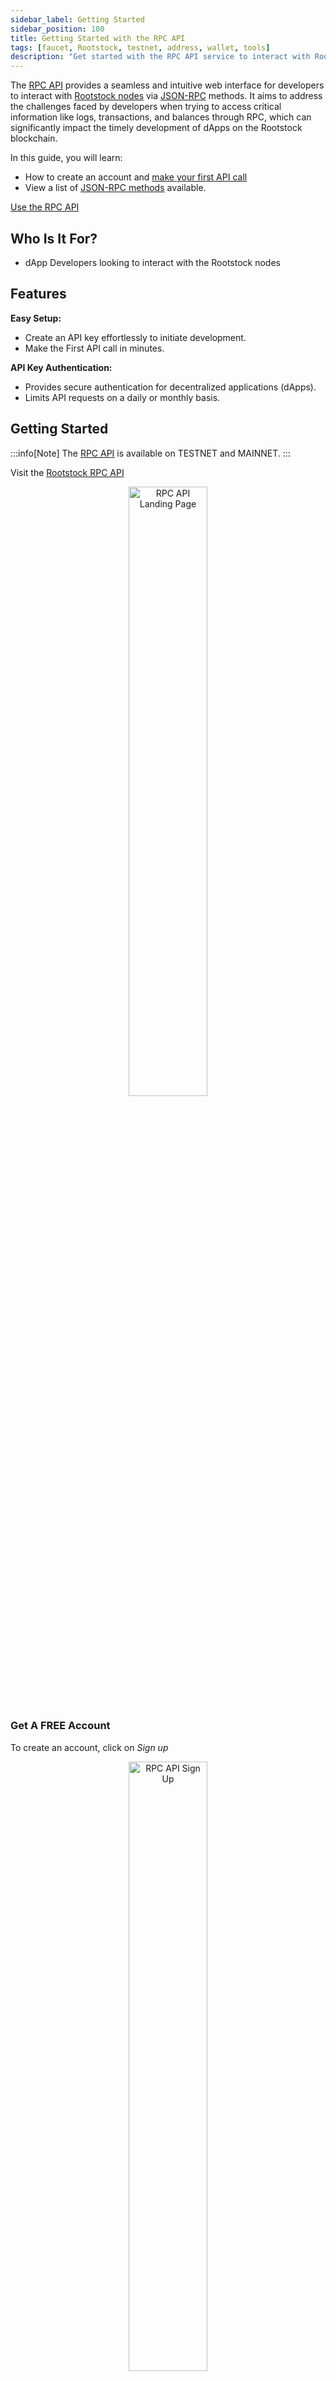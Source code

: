 ```yaml
---
sidebar_label: Getting Started
sidebar_position: 100
title: Getting Started with the RPC API
tags: [faucet, Rootstock, testnet, address, wallet, tools]
description: "Get started with the RPC API service to interact with Rootstock nodes."
---
```


The [RPC API](http://rpc.rootstock.io/) provides a seamless and intuitive web interface for developers to interact with [Rootstock nodes](/node-operators/setup/) via [JSON-RPC](/node-operators/json-rpc/methods/) methods. It aims to address the challenges faced by developers when trying to access critical information like logs, transactions, and balances through RPC, which can significantly impact the timely development of dApps on the Rootstock blockchain.

In this guide, you will learn: 

- How to create an account and [make your first API call](#getting-started)
- View a list of [JSON-RPC methods](/node-operators/json-rpc/methods/) available. 

<div class="btn-container">
  <span></span>
    <a class="green" href="http://rpc.rootstock.io/">Use the RPC API</a>
</div>

## Who Is It For?

*  dApp Developers looking to interact with the Rootstock nodes

## Features

**Easy Setup:**
- Create an API key effortlessly to initiate development.
- Make the First API call in minutes.

**API Key Authentication:**
- Provides secure authentication for decentralized applications (dApps).
- Limits API requests on a daily or monthly basis.

## Getting Started

:::info[Note]
The [RPC API](https://rpc.rootstock.io/) is available on TESTNET and MAINNET.
:::

Visit the [Rootstock RPC API](https://rpc.rootstock.io/)

<div align="center">
    <img width="50%" src="/img/tools/rpc-api/01-rpc-api-landing.png" alt="RPC API Landing Page"/>
</div>

### Get A FREE Account

To create an account, click on _Sign up_

<div align="center">
    <img width="50%" src="/img/tools/rpc-api/02-sign-up.png" alt="RPC API Sign Up"/>
</div>

### Get An API Key

To get an API key:

Log in to the dashboard, and click on _New API key_:

<div align="center">
    <img width="50%" src="/img/tools/rpc-api/03-generate-new-api-key.png" alt="Generate an API key"/>
</div>

Choose a name to identify your `apikey`, and the Network (either `Testnet` or `Mainnet`). You can also add a description (optional). Click on **Create**.

<div align="center">
    <img width="50%" src="/img/tools/rpc-api/04-create-api-key.png" alt="Create API key"/>
</div>

### Make First API Call

Click on the newly created `apikey` to get the details:

<div align="center">
    <img width="50%" src="/img/tools/rpc-api/05-make-first-api-call.png" alt="Make First API Call"></img>
</div>

You can make your first api call by using one of the provided examples, or simply by adding a url and `apikey` to your application.

<div align="center">
    <img width="50%" src="/img/tools/rpc-api/06-connect-api.png" alt="Connect API"/>
</div>

#### Example Request

```shell
curl --location --request POST 'https://rpc.testnet.rootstock.io/<your-apikey>' \
--header 'Content-Type: application/json' \
--data ' {
"jsonrpc": "2.0",
"method": "eth_blockNumber",
"params": [],
"id": 0
}'
```

**Response:**

```text
{"jsonrpc":"2.0","id":0,"result":"0x4b7eca"}
```

> The daily limit is 25,000 requests per user, and each user can have up to 4 API keys, which allows an easy differentiation for different applications the user wants to test.

## Get Support

Join the [Rootstock Discord](https://rootstock.io/discord) to get support or give feedback.

## Useful Links

- Supported [JSON RPC Methods](/node-operators/json-rpc/methods/)
- [Quick Start Guide with Hardhat](/developers/smart-contracts/hardhat/)
- [RBTC Faucet](https://faucet.rootstock.io/)